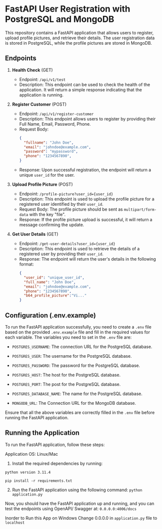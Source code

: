 
# FastAPI User Registration with PostgreSQL and MongoDB

This repository contains a FastAPI application that allows users to register, upload profile pictures, and retrieve their details. The user registration data is stored in PostgreSQL, while the profile pictures are stored in MongoDB.

## Endpoints

1. **Health Check** (GET)
   - Endpoint: `/api/v1/test`
   - Description: This endpoint can be used to check the health of the application. It will return a simple response indicating that the application is running.

2. **Register Customer** (POST)
   - Endpoint: `/api/v1/register-customer`
   - Description: This endpoint allows users to register by providing their Full Name, Email, Password, Phone.
   - Request Body:
      ```json
      {
        "fullname": "John Doe",
        "email": "johndoe@example.com",
        "password": "mypassword",
        "phone": "1234567890",
      }
      ```
   - Response: Upon successful registration, the endpoint will return a unique `user_id` for the user.

3. **Upload Profile Picture** (POST)
   - Endpoint: `/profile-picture?user_id={user_id}`
   - Description: This endpoint is used to upload the profile picture for a registered user identified by their `user_id`.
   - Request Body: The profile picture should be sent as `multipart/form-data` with the key "file".
   - Response: If the profile picture upload is successful, it will return a message confirming the update.

4. **Get User Details** (GET)
   - Endpoint: `/get-user-details?user_id={user_id}`
   - Description: This endpoint is used to retrieve the details of a registered user by providing their `user_id`.
   - Response: The endpoint will return the user's details in the following format:
      ```json
      {
        "user_id": "unique_user_id",
        "full_name": "John Doe",
        "email": "johndoe@example.com",
        "phone": "1234567890",
        "b64_profile_picture":"Vi..."
      }
      ```
## Configuration (.env.example)

To run the FastAPI application successfully, you need to create a `.env` file based on the provided `.env.example` file and fill in the required values for each variable. The variables you need to set in the `.env` file are:

- `POSTGRES_USERNAME`: The connection URL for the PostgreSQL database.
- `POSTGRES_USER`: The username for the PostgreSQL database.
- `POSTGRES_PASSWORD`: The password for the PostgreSQL database.
- `POSTGRES_HOST`: The host for the PostgreSQL database.
- `POSTGRES_PORT`: The post for the PostgreSQL database.
- `POSTGRES_DATABASE_NAME`: The name for the PostgreSQL database.

- `MONGODB_URL`: The Connection URL for the MongoDB database.


Ensure that all the above variables are correctly filled in the `.env` file before running the FastAPI application.

## Running the Application

To run the FastAPI application, follow these steps:

Application OS: Linux/Mac

1. Install the required dependencies by running:

`python version 3.11.4`

`pip install -r requirements.txt`

2. Run the FastAPI application using the following command:
`python application.py`


Now, you should have the FastAPI application up and running, and you can test the endpoints using OpenAPI/ Swagger
at: `0.0.0.0:4006/docs`

Inorder to Run this App on Windows Change 0.0.0.0 in `application.py` file to `localhost`

